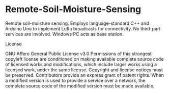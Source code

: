 # Remote-Soil-Moisture-Sensing
Remote soil-moisture sensing. Employs language-standard C++ and Arduino Uno to implement LoRa broadcasts for connectivity. No third-part services are involved. Windows PC acts as base station.

License

GNU Affero General Public License v3.0
Permissions of this strongest copyleft license are conditioned on making available complete source code of licensed works and modifications, which include larger works using a licensed work, under the same license. Copyright and license notices must be preserved. Contributors provide an express grant of patent rights. When a modified version is used to provide a service over a network, the complete source code of the modified version must be made available.

